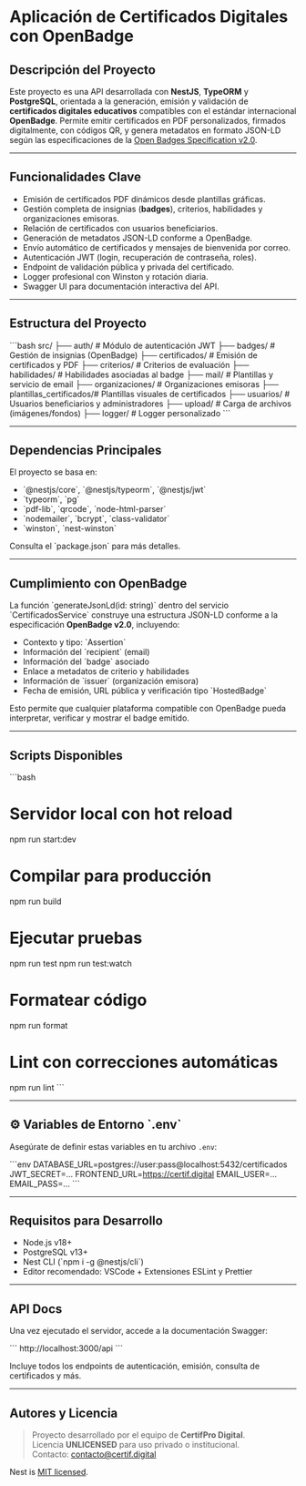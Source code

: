 
#  Aplicación de Certificados Digitales con OpenBadge

##  Descripción del Proyecto

Este proyecto es una API desarrollada con **NestJS**, **TypeORM** y **PostgreSQL**, orientada a la generación, emisión y validación de **certificados digitales educativos** compatibles con el estándar internacional **OpenBadge**. Permite emitir certificados en PDF personalizados, firmados digitalmente, con códigos QR, y genera metadatos en formato JSON-LD según las especificaciones de la [Open Badges Specification v2.0](https://www.imsglobal.org/sites/default/files/Badges/OBv2p0Final/index.html).

---

## Funcionalidades Clave

- Emisión de certificados PDF dinámicos desde plantillas gráficas.
-  Gestión completa de insignias (**badges**), criterios, habilidades y organizaciones emisoras.
-  Relación de certificados con usuarios beneficiarios.
-  Generación de metadatos JSON-LD conforme a OpenBadge.
-  Envío automático de certificados y mensajes de bienvenida por correo.
-  Autenticación JWT (login, recuperación de contraseña, roles).
-  Endpoint de validación pública y privada del certificado.
-  Logger profesional con Winston y rotación diaria.
-  Swagger UI para documentación interactiva del API.

---

##  Estructura del Proyecto

\`\`\`bash
src/
├── auth/                    # Módulo de autenticación JWT
├── badges/                 # Gestión de insignias (OpenBadge)
├── certificados/           # Emisión de certificados y PDF
├── criterios/              # Criterios de evaluación
├── habilidades/            # Habilidades asociadas al badge
├── mail/                   # Plantillas y servicio de email
├── organizaciones/         # Organizaciones emisoras
├── plantillas_certificados/# Plantillas visuales de certificados
├── usuarios/               # Usuarios beneficiarios y administradores
├── upload/                 # Carga de archivos (imágenes/fondos)
├── logger/                 # Logger personalizado
\`\`\`

---

##  Dependencias Principales

El proyecto se basa en:

- \`@nestjs/core\`, \`@nestjs/typeorm\`, \`@nestjs/jwt\`
- \`typeorm\`, \`pg\`
- \`pdf-lib\`, \`qrcode\`, \`node-html-parser\`
- \`nodemailer\`, \`bcrypt\`, \`class-validator\`
- \`winston\`, \`nest-winston\`

Consulta el \`package.json\` para más detalles.

---

## Cumplimiento con OpenBadge

La función \`generateJsonLd(id: string)\` dentro del servicio \`CertificadosService\` construye una estructura JSON-LD conforme a la especificación **OpenBadge v2.0**, incluyendo:

- Contexto y tipo: \`Assertion\`
- Información del \`recipient\` (email)
- Información del \`badge\` asociado
- Enlace a metadatos de criterio y habilidades
- Información de \`issuer\` (organización emisora)
- Fecha de emisión, URL pública y verificación tipo \`HostedBadge\`

Esto permite que cualquier plataforma compatible con OpenBadge pueda interpretar, verificar y mostrar el badge emitido.

---

##  Scripts Disponibles

\`\`\`bash
# Servidor local con hot reload
npm run start:dev

# Compilar para producción
npm run build

# Ejecutar pruebas
npm run test
npm run test:watch

# Formatear código
npm run format

# Lint con correcciones automáticas
npm run lint
\`\`\`

---

## ⚙️ Variables de Entorno \`.env\`

Asegúrate de definir estas variables en tu archivo `.env`:

\`\`\`env
DATABASE_URL=postgres://user:pass@localhost:5432/certificados
JWT_SECRET=...
FRONTEND_URL=https://certif.digital
EMAIL_USER=...
EMAIL_PASS=...
\`\`\`

---

##  Requisitos para Desarrollo

- Node.js v18+
- PostgreSQL v13+
- Nest CLI (\`npm i -g @nestjs/cli\`)
- Editor recomendado: VSCode + Extensiones ESLint y Prettier

---

##  API Docs

Una vez ejecutado el servidor, accede a la documentación Swagger:

\`\`\`
http://localhost:3000/api
\`\`\`

Incluye todos los endpoints de autenticación, emisión, consulta de certificados y más.

---

##  Autores y Licencia

> Proyecto desarrollado por el equipo de **CertifPro Digital**.  
> Licencia **UNLICENSED** para uso privado o institucional.  
> Contacto: contacto@certif.digital

Nest is [MIT licensed](https://github.com/nestjs/nest/blob/master/LICENSE).